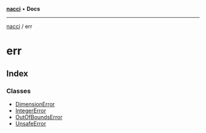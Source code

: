 [**nacci**](../../README.md) • **Docs**

***

[nacci](../../README.md) / err

# err

## Index

### Classes

- [DimensionError](classes/DimensionError.md)
- [IntegerError](classes/IntegerError.md)
- [OutOfBoundsError](classes/OutOfBoundsError.md)
- [UnsafeError](classes/UnsafeError.md)
